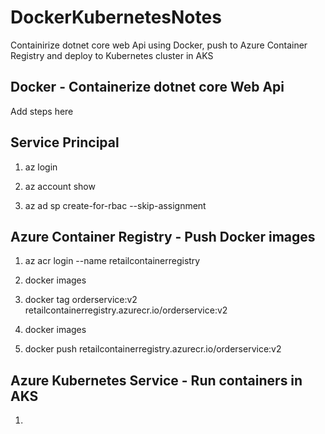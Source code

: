 # DockerKubernetesNotes
Containirize dotnet core web Api using Docker, push to Azure Container Registry and deploy to Kubernetes cluster in AKS

## Docker - Containerize dotnet core Web Api
Add steps here

## Service Principal

1. az login

2. az account show

3. az ad sp create-for-rbac --skip-assignment


## Azure Container Registry - Push Docker images

1. az acr login --name retailcontainerregistry

2. docker images

3. docker tag orderservice:v2 retailcontainerregistry.azurecr.io/orderservice:v2

4. docker images

5. docker push retailcontainerregistry.azurecr.io/orderservice:v2

## Azure Kubernetes Service - Run containers in AKS

1. 
